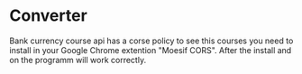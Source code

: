 # Converter 
Bank currency course api has a corse policy to see this courses you need to install in your Google Chrome extention "Moesif CORS". 
After the install and on the programm will work correctly. 

